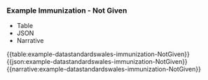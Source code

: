 ### Example Immunization - Not Given

<div class="tab-wrap">
  <ul class="tab-head">
    <li class="tablink" onclick="openCity(this,'tabtable')" data-target="tabtable">
      Table
    </li>   
    <li class="tablink" onclick="openCity(this,'tabjson')" data-target="tabjson">
      JSON
    </li>    
    <li class="tablink" onclick="openCity(this,'tabnarrative')" data-target="tabnarrative">
      Narrative
    </li>
  </ul>
  <div class="tab-main">
    <div id="tabtable" class="tabcontent">
      {{table:example-datastandardswales-immunization-NotGiven}}
    </div>       
    <div id="tabjson" class="tabcontent">
      {{json:example-datastandardswales-immunization-NotGiven}}
    </div>       
    <div id="tabnarrative" class="tabcontent">
      {{narrative:example-datastandardswales-immunization-NotGiven}}
    </div>  
  </div>
</div>
